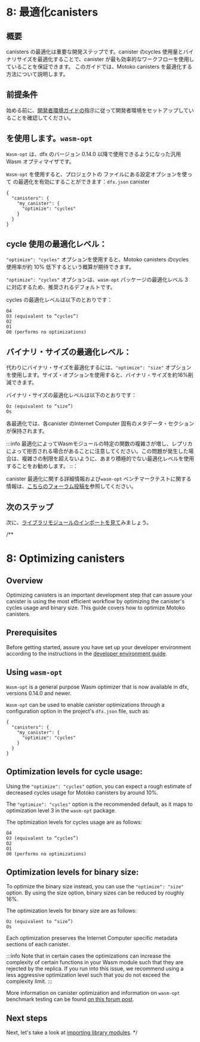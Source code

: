 # 8: 最適化canisters

## 概要

canisters の最適化は重要な開発ステップです。canister のcycles 使用量とバイナリサイズを最適化することで、canister が最も効率的なワークフローを使用していることを保証できます。  このガイドでは、Motoko canisters を最適化する方法について説明します。

## 前提条件

始める前に、[開発者環境ガイドの](./dev-env.md)指示に従って開発者環境をセットアップしていることを確認してください。

## を使用します。`wasm-opt`

`Wasm-opt` は、dfx のバージョン 0.14.0 以降で使用できるようになった汎用 Wasm オプティマイザです。

`Wasm-opt` を使用すると、プロジェクトの ファイルにある設定オプションを使って の最適化を有効にすることができます：`dfx.json` canister 

    {
      "canisters": {
        "my_canister": {
          "optimize": "cycles"
        }
      }
    }

## cycle 使用の最適化レベル：

`"optimize": "cycles"` オプションを使用すると、Motoko canisters のcycles 使用率が約 10% 低下するという概算が期待できます。

`"optimize": "cycles"` オプションは、`wasm-opt` パッケージの最適化レベル 3 に対応するため、推奨されるデフォルトです。

cycles の最適化レベルは以下のとおりです：

    O4
    O3 (equivalent to “cycles”)
    O2
    O1
    O0 (performs no optimizations)

## バイナリ・サイズの最適化レベル：

代わりにバイナリ・サイズを最適化するには、`"optimize": "size"` オプションを使用します。サイズ・オプションを使用すると、バイナリ・サイズを約16%削減できます。

バイナリ・サイズの最適化レベルは以下のとおりです：

    Oz (equivalent to “size”)
    Os

各最適化では、各canister のInternet Computer 固有のメタデータ・セクションが保持されます。

:::info
最適化によってWasmモジュールの特定の関数の複雑さが増し、レプリカによって拒否される場合があることに注意してください。この問題が発生した場合は、複雑さの制限を超えないように、あまり積極的でない最適化レベルを使用することをお勧めします。
::：

canister 最適化に関する詳細情報および`wasm-opt` ベンチマークテストに関する情報は、[こちらのフォーラム投稿を](https://forum.dfinity.org/t/canister-optimizer-available-in-dfx-0-14-0/21157)参照してください。

## 次のステップ

次に、[ライブラリモジュールのインポートを見て](phonebook.md)みましょう。

/**
# 8: Optimizing canisters

## Overview

Optimizing canisters is an important development step that can assure your canister is using the most efficient workflow by optimizing the canister's cycles usage and binary size.  This guide covers how to optimize Motoko canisters. 

## Prerequisites

Before getting started, assure you have set up your developer environment according to the instructions in the [developer environment guide](./dev-env.md).

## Using `wasm-opt`

`Wasm-opt` is a general purpose Wasm optimizer that is now available in dfx, versions 0.14.0 and newer. 

`Wasm-opt` can be used to enable canister optimizations through a configuration option in the project's `dfx.json` file, such as:

```
{
  "canisters": {
    "my_canister": {
      "optimize": "cycles"
    }
  }
}
```

## Optimization levels for cycle usage:

Using the `"optimize": "cycles"` option, you can expect a rough estimate of decreased cycles usage for Motoko canisters by around 10%. 

The `"optimize": "cycles"` option is the recommended default, as it maps to optimization level 3 in the `wasm-opt` package. 

The optimization levels for cycles usage are as follows:

```
O4
O3 (equivalent to “cycles”)
O2
O1
O0 (performs no optimizations)
```

## Optimization levels for binary size:

To optimize the binary size instead, you can use the `"optimize": "size"` option. By using the size option, binary sizes can be reduced by roughly 16%. 

The optimization levels for binary size are as follows:

```
Oz (equivalent to “size”)
Os
```

Each optimization preserves the Internet Computer specific metadata sections of each canister. 

:::info
Note that in certain cases the optimizations can increase the complexity of certain functions in your Wasm module such that they are rejected by the replica. If you run into this issue, we recommend using a less aggressive optimization level such that you do not exceed the complexity limit.
:::

More information on canister optimization and information on `wasm-opt` benchmark testing can be found [on this forum post](https://forum.dfinity.org/t/canister-optimizer-available-in-dfx-0-14-0/21157).

## Next steps

Next, let's take a look at [importing library modules](phonebook.md).
*/